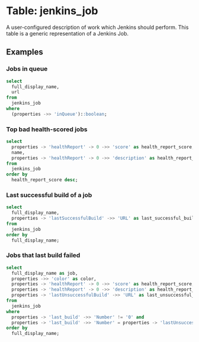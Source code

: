 # Table: jenkins_job

A user-configured description of work which Jenkins should perform. This table is a generic representation of a Jenkins Job.

## Examples

### Jobs in queue

```sql
select
  full_display_name,
  url
from
  jenkins_job
where
  (properties ->> 'inQueue')::boolean;
```

### Top bad health-scored jobs

```sql
select
  properties -> 'healthReport' -> 0 ->> 'score' as health_report_score,
  name,
  properties -> 'healthReport' -> 0 ->> 'description' as health_report_description
from
  jenkins_job
order by 
  health_report_score desc;
```

### Last successful build of a job

```sql
select
  full_display_name,
  properties -> 'lastSuccessfulBuild' ->> 'URL' as last_successful_build
from
  jenkins_job
order by
  full_display_name;
```

### Jobs that last build failed

```sql
select
  full_display_name as job,
  properties ->> 'color' as color,
  properties -> 'healthReport' -> 0 ->> 'score' as health_report_score,
  properties -> 'healthReport' -> 0 ->> 'description' as health_report_description,
  properties -> 'lastUnsuccessfulBuild' ->> 'URL' as last_unsuccessful_build
from
  jenkins_job
where
  properties -> 'last_build' ->> 'Number' != '0' and
  properties -> 'last_build' ->> 'Number' = properties -> 'lastUnsuccessfulBuild' ->> 'Number'
order by
  full_display_name;
```
